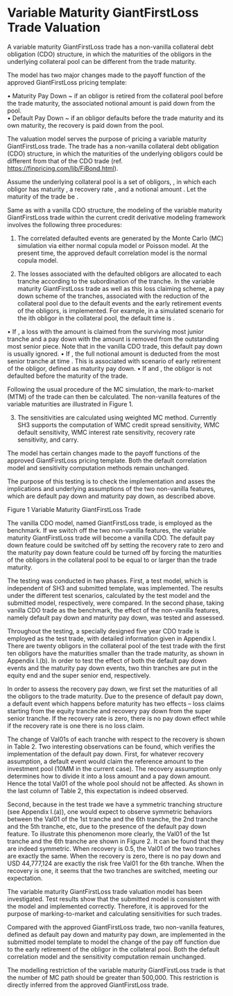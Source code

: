 # Variable Maturity GiantFirstLoss Trade Valuation


A variable maturity GiantFirstLoss trade has a non-vanilla collateral debt obligation (CDO) structure, in which the maturities of the obligors in the underlying collateral pool can be different from the trade maturity.

The model has two major changes made to the payoff function of the approved GiantFirstLoss pricing template:

•	Maturity Pay Down ~ if an obligor is retired from the collateral pool before the trade maturity, the associated notional amount is paid down from the pool.  
•	Default Pay Down ~ if an obligor defaults before the trade maturity and its own maturity, the recovery is paid down from the pool.

The valuation model serves the purpose of pricing a variable maturity GiantFirstLoss trade. The trade has a non-vanilla collateral debt obligation (CDO) structure, in which the maturities of the underlying obligors could be different from that of the CDO trade (ref. https://finpricing.com/lib/FiBond.html). 

Assume the underlying collateral pool is a set of obligors, , in which each obligor has maturity , a recovery rate , and a notional amount . Let the maturity of the trade be . 

Same as with a vanilla CDO structure, the modeling of the variable maturity GiantFirstLoss trade within the current credit derivative modeling framework involves the following three procedures:

1.	The correlated defaulted events are generated by the Monte Carlo (MC) simulation via either normal copula model or Poisson model. At the present time, the approved default correlation model is the normal copula model.

2.	The losses associated with the defaulted obligors are allocated to each tranche according to the subordination of the tranche. In the variable maturity GiantFirstLoss trade as well as this loss claiming scheme, a pay down scheme of the tranches, associated with the reduction of the collateral pool due to the default events and the early retirement events of the obligors, is implemented.  For example, in a simulated scenario for the ith obligor in the collateral pool, the default time is . 

•	If , a loss with the amount   is claimed from the surviving most junior tranche and a pay down with the amount   is removed from the outstanding most senior piece. Note that in the vanilla CDO trade, this default pay down is usually ignored. 
•	If , the full notional amount  is deducted from the most senior tranche at time . This is associated with scenario of early retirement of the obligor, defined as maturity pay down. 
•	If and , the obligor is not defaulted before the maturity of the trade.

Following the usual procedure of the MC simulation, the mark-to-market (MTM) of the trade can then be calculated. The non-vanilla features of the variable maturities are illustrated in Figure 1. 	

3.	The sensitivities are calculated using weighted MC method. Currently SH3 supports the computation of WMC credit spread sensitivity, WMC default sensitivity, WMC interest rate sensitivity, recovery rate sensitivity, and carry.

The model has certain changes made to the payoff functions of the approved GiantFirstLoss pricing template. Both the default correlation model and sensitivity computation methods remain unchanged. 

The purpose of this testing is to check the implementation and asses the implications and underlying assumptions of the two non-vanilla features, which are default pay down and maturity pay down, as described above. 


Figure 1  Variable Maturity GiantFirstLoss Trade


The vanilla CDO model, named GiantFirstLoss trade, is employed as the benchmark. If we switch off the two non-vanilla features, the variable maturity GiantFirstLoss trade will become a vanilla CDO. The default pay down feature could be switched off by setting the recovery rate to zero and the maturity pay down feature could be turned off by forcing the maturities of the obligors in the collateral pool to be equal to or larger than the trade maturity. 

The testing was conducted in two phases. First, a test model, which is independent of SH3 and submitted template, was implemented.   The results under the different test scenarios, calculated by the test model and the submitted model, respectively, were compared. In the second phase, taking vanilla CDO trade as the benchmark, the effect of the non-vanilla features, namely default pay down and maturity pay down, was tested and assessed. 

Throughout the testing, a specially designed five year CDO trade is employed as the test trade, with detailed information given in Appendix I.  There are twenty obligors in the collateral pool of the test trade with the first ten obligors have the maturities smaller than the trade maturity, as shown in Appendix I.(b). In order to test the effect of both the default pay down events and the maturity pay down events, two thin tranches are put in the equity end and the super senior end, respectively.

In order to assess the recovery pay down, we first set the maturities of all the obligors to the trade maturity. Due to the presence of default pay down, a default event which happens before maturity has two effects – loss claims starting from the equity tranche and recovery pay down from the super senior tranche. If the recovery rate is zero, there is no pay down effect while if the recovery rate is one there is no loss claim. 

The change of Val01s of each tranche with respect to the recovery is shown in Table 2. Two interesting observations can be found, which verifies the implementation of the default pay down. First, for whatever recovery assumption, a default event would claim the reference amount to the investment pool (10MM in the current case). The recovery assumption only determines how to divide it into a loss amount and a pay down amount. Hence the total Val01 of the whole pool should not be affected. As shown in the last column of Table 2, this expectation is indeed observed.

Second, because in the test trade we have a symmetric tranching structure (see Appendix I.(a)), one would expect to observe symmetric behaviors between the Val01 of the 1st tranche and the 6th tranche, the 2nd tranche and the 5th tranche, etc, due to the presence of the default pay down feature.  To illustrate this phenomenon more clearly, the Val01 of the 1st tranche and the 6th tranche are shown in Figure 2.  It can be found that they are indeed symmetric. When recovery is 0.5, the Val01 of the two tranches are exactly the same. When the recovery is zero, there is no pay down and USD 44,777,124 are exactly the risk free Val01 for the 6th tranche. When the recovery is one, it seems that the two tranches are switched, meeting our expectation.

The variable maturity GiantFirstLoss trade valuation model has been investigated. Test results show that the submitted model is consistent with the model and implemented correctly. Therefore, it is approved for the purpose of marking-to-market and calculating sensitivities for such trades.

Compared with the approved GiantFirstLoss trade, two non-vanilla features, defined as default pay down and maturity pay down, are implemented in the submitted model template to model the change of the pay off function due to the early retirement of the obligor in the collateral pool. Both the default correlation model and the sensitivity computation remain unchanged.  

The modelling restriction of the variable maturity GiantFirstLoss trade is that the number of MC path should be greater than 500,000. This restriction is directly inferred from the approved GiantFirstLoss trade.  

